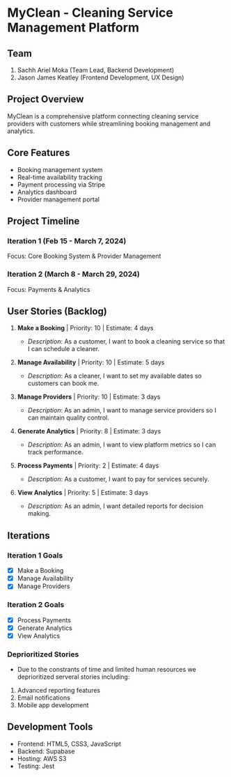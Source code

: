 # MyClean - Cleaning Service Management Platform

## Team
1. Sachh Ariel Moka (Team Lead, Backend Development)
2. Jason James Keatley (Frontend Development, UX Design)

## Project Overview
MyClean is a comprehensive platform connecting cleaning service providers with customers while streamlining booking management and analytics.

## Core Features
- Booking management system
- Real-time availability tracking
- Payment processing via Stripe
- Analytics dashboard
- Provider management portal

## Project Timeline
### Iteration 1 (Feb 15 - March 7, 2024)
Focus: Core Booking System & Provider Management

### Iteration 2 (March 8 - March 29, 2024)
Focus: Payments & Analytics

## User Stories (Backlog)
1. **Make a Booking** | Priority: 10 | Estimate: 4 days
   - *Description*: As a customer, I want to book a cleaning service so that I can schedule a cleaner.

2. **Manage Availability** | Priority: 10 | Estimate: 5 days
   - *Description*: As a cleaner, I want to set my available dates so customers can book me.

3. **Manage Providers** | Priority: 10 | Estimate: 3 days
   - *Description*: As an admin, I want to manage service providers so I can maintain quality control.

4. **Generate Analytics** | Priority: 8 | Estimate: 3 days
   - *Description*: As an admin, I want to view platform metrics so I can track performance.

5. **Process Payments** | Priority: 2 | Estimate: 4 days
   - *Description*: As a customer, I want to pay for services securely.

6. **View Analytics** | Priority: 5 | Estimate: 3 days
   - *Description*: As an admin, I want detailed reports for decision making.

## Iterations

### Iteration 1 Goals
- [x] Make a Booking
- [x] Manage Availability
- [x] Manage Providers

### Iteration 2 Goals
- [x] Process Payments
- [x] Generate Analytics
- [x] View Analytics

### Deprioritized Stories
- Due to the constrants of time and limited human resources we deprioritized serveral stories including:
1. Advanced reporting features
2. Email notifications
3. Mobile app development

## Development Tools
- Frontend: HTML5, CSS3, JavaScript
- Backend: Supabase
- Hosting: AWS S3
- Testing: Jest